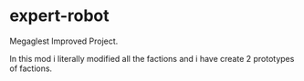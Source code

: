 # expert-robot
Megaglest Improved Project.

In this mod i literally modified all the factions and i have create 2 prototypes of factions.
